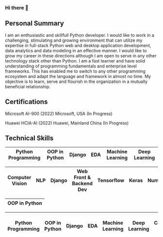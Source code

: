 ### Hi there 👋
## Personal Summary 
I am an enthusiastic and skillfull Python developer. I would like to work in a challenging, stimulating and growing environment that can utilize my expertise in full-stack Python web and desktop application development, data analytics and data modeling in an effective manner. I would like to grow my career in these directions although I am open to serve in any other technology stack other than Python. I am a fast learner and have solid understanding of programming fundamentals and enterprise level frameworks. This has enabled me to switch to any other programming ecosystem and adapt the language and framework in almost no time. My objective is to learn, serve and flourish in the organization in a mutually beneficial relationship.

## Certifications
Microsoft AI-900 (2022) 
Microsoft, USA (In Progress)

Huawei HCIA-AI (2022) 
Huawei, Mainland China (In Progress)
<!--
**Zain0909012/Zain0909012** is a ✨ _special_ ✨ repository because its `README.md` (this file) appears on your GitHub profile.

Here are some ideas to get you started:

- 🔭 I’m currently working on ...
- 🌱 I’m currently learning ...
- 👯 I’m looking to collaborate on ...
- 🤔 I’m looking for help with ...
- 💬 Ask me about ...
- 📫 How to reach me: ...
- 😄 Pronouns: ...
- ⚡ Fun fact: ...
-->
## Technical Skills

|Python Programming  |OOP in Python | Django |EDA |Machine Learning |Deep Learning
| ------------- | ------------- | ------------- | ------------- | ------------- | ------------- 


|Computer Vision   |NLP | Django |Web Front & Backend Dev | Tensorflow |Keras |Numpy |Pandas 
| ------------- | ------------- | ------------- | ------------- | ------------- | ------------- | ------------- | -------------

|OOP in Python
| -------------

| Python Programming   |OOP in Python|Django | EDA |  Machine Learning |  Deep Learning |  Computer Vision |  NLP |  Web Front & Backend Dev |
|-----------------|-----------|---------------|---------------|--------------- |--------------- |--------------- |--------------- |---------------|
